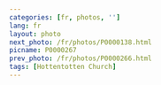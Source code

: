 ```yaml
---
categories: [fr, photos, '']
lang: fr
layout: photo
next_photo: /fr/photos/P0000138.html
picname: P0000267
prev_photo: /fr/photos/P0000266.html
tags: [Hottentotten Church]
---
```


